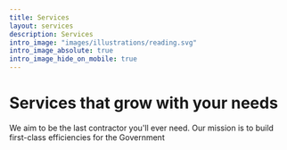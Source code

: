 ```yaml
---
title: Services
layout: services
description: Services
intro_image: "images/illustrations/reading.svg"
intro_image_absolute: true
intro_image_hide_on_mobile: true
---
```


# Services that grow with your needs

We aim to be the last contractor you'll ever need. Our mission is to build first-class efficiencies for the Government
